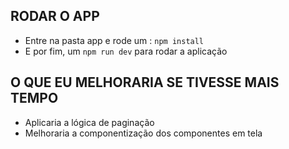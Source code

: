 ## RODAR O APP
- Entre na pasta app e rode um : `npm install`
- E por fim, um `npm run dev` para rodar a aplicação

## O QUE EU MELHORARIA SE TIVESSE MAIS TEMPO
- Aplicaria a lógica de paginação
- Melhoraria a componentização dos componentes em tela